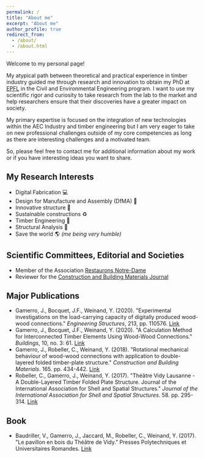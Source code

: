 ```yaml
---
permalink: /
title: "About me"
excerpt: "About me"
author_profile: true
redirect_from:
  - /about/
  - /about.html
---
```


Welcome to my personal page!

My atypical path between theoretical and practical experience in timber industry guided me through research and innovation to obtain my PhD at [EPFL](https://www.epfl.ch/about/overview/) in the Civil and Environmental Engineering program. I want to use my scientific rigor and curiosity to take research from the lab to the market and help researchers ensure that their discoveries have a greater impact on society.

My primary expertise is focused on the integration of new technologies within the AEC Industry and timber engineering but I am very eager to take on new professional challenges outside of my core competencies as long as there are interesting challenges and a motivated team.

So, please feel free to contact me for additional information about my work or if you have interesting ideas you want to share.

<!---
[Also available in PDF format here.](http://gamerro.github.io/files/ResumeJulienGamerro.pdf)


I am Julien, an engineer and PhD at [EPFL](https://www.epfl.ch/index.en.html). I am working at the laboratory for timber constructions [IBOIS](https://ibois.epfl.ch) since 2016 and I am also part of the National Centre of Competence in Research for Digital Fabrication [NCCR dfab](http://www.dfab.ch) since November 2017.

I am a passionate scientist specialized in timber engineering and I want to share my knowledge and experience to create a sustainable built environment for our future. My atypical path and practical experience in timber industry has guided me through research to explore the wide range of possibilities in wood construction. My expertise is also focused on the integration of new technologies within the AEC Industry because it will disrupt the way we think and build.

Moreover, I am very curious and I stay informed about society, policy and global context in which we are evolving. Therefore, I stay open to new challenges outside of my primary competences as long as there are interesting problems to solve and a motivated team.
-->


My Research Interests
------
* Digital Fabrication 💻
* Design for Manufacture and Assembly (DfMA) 🔨
* Innovative structure 🗼
* Sustainable constructions ♻
* Timber Engineering 🌲
* Structural Analysis 🔬
* Save the world 🌎 *(me being very humble)*

Scientific Committees, Editorial and Societies
------
* Member of the Association [Restaurons Notre-Dame](https://www.restorenotredame.paris)
* Reviewer for the [Construction and Building Materials Journal](https://www.journals.elsevier.com/construction-and-building-materials)


Major Publications
------
* Gamerro, J., Bocquet, J.F., Weinand, Y. (2020). "Experimental investigations on the load-carrying capacity of digitally produced wood-wood connections." *Engineering Structures*, 213, pp. 110576. [Link](https://gamerro.github.io/publication/ESconnections2020)
* Gamerro, J., Bocquet, J.F., Weinand, Y. (2020). "A Calculation Method for Interconnected Timber Elements Using Wood-Wood Connections." *Buildings*, 10, no. 3: 61. [Link](https://gamerro.github.io/publication/BuildingsCalculation)
* Gamerro, J., Robeller, C., Weinand, Y. (2018). "Rotational mechanical behaviour of wood-wood connections with application to double-layered folded timber-plate structure." *Construction and Building Materials*. 165. pp. 434-442. [Link](https://gamerro.github.io/publication/VidyRotational)
* Robeller, C., Gamerro, J., Weinand, Y. (2017). "Théâtre Vidy Lausanne - A Double-Layered Timber Folded Plate Structure. Journal of the International Association for Shell and Spatial Structures." *Journal of the International Association for Shell and Spatial Structures*. 58. pp. 295-314. [Link](https://gamerro.github.io/publication/VidyIASS)

Book
------
*  Baudriller, V., Gamerro, J., Jaccard, M., Robeller, C., Weinand, Y. (2017). "Le pavillon en bois du Théâtre de Vidy." Presses Polytechniques et Universitaires Romandes. [Link](https://gamerro.github.io/publication/VidyBook)
